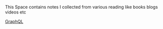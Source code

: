 This Space contains notes I collected from various reading like books blogs videos etc

<p><a href="https://viniljose.github.io/GraphQL">GraphQL</a></p>
